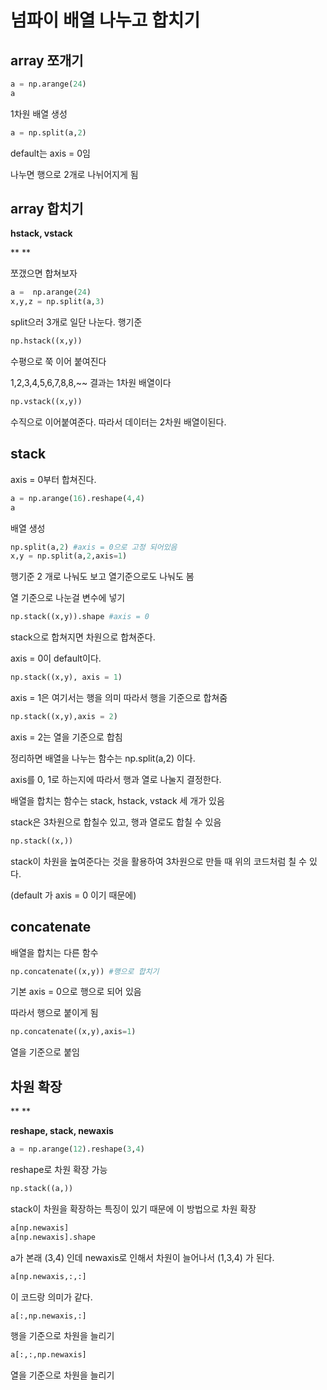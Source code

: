 # 넘파이 배열 나누고 합치기



## **array 쪼개기**



```python
a = np.arange(24)
a
```



1차원 배열 생성



```python
a = np.split(a,2)
```



default는 axis = 0임

나누면 행으로 2개로 나뉘어지게 됨



## **array 합치기**

**hstack, vstack**

**
**

쪼갰으면 합쳐보자



```python
a =  np.arange(24)
x,y,z = np.split(a,3)
```



split으러 3개로 일단 나눈다. 행기준



```python
np.hstack((x,y))
```



수평으로 쭉 이어 붙여진다



1,2,3,4,5,6,7,8,8,~~ 결과는 1차원 배열이다



```python
np.vstack((x,y))
```



수직으로 이어붙여준다. 따라서 데이터는 2차원 배열이된다.



## **stack**

axis = 0부터 합쳐진다.



```python
a = np.arange(16).reshape(4,4)
a
```



배열 생성



```python
np.split(a,2) #axis = 0으로 고정 되어있음
x,y = np.split(a,2,axis=1)
```



행기준 2 개로 나눠도 보고 열기준으로도 나눠도 봄



열 기준으로 나눈걸 변수에 넣기



```python
np.stack((x,y)).shape #axis = 0
```



stack으로 합쳐지면 차원으로 합쳐준다.

axis = 0이 default이다.



```python
np.stack((x,y), axis = 1)
```



axis = 1은 여기서는 행을 의미 따라서 행을 기준으로 합쳐줌



```python
np.stack((x,y),axis = 2)
```



axis = 2는 열을 기준으로 합침





정리하면 배열을 나누는 함수는 np.split(a,2) 이다.

axis를 0, 1로 하는지에 따라서 행과 열로 나눌지 결정한다.



배열을 합치는 함수는 stack, hstack, vstack 세 개가 있음

stack은 3차원으로 합칠수 있고, 행과 열로도 합칠 수 있음



```python
np.stack((x,))
```



stack이 차원을 높여준다는 것을 활용하여 3차원으로 만들 때 위의 코드처럼 칠 수 있다.

(default 가 axis = 0 이기 때문에)



## **concatenate**



배열을 합치는 다른 함수



```python
np.concatenate((x,y)) #행으로 합치기
```



기본 axis = 0으로 행으로 되어 있음

따라서 행으로 붙이게 됨



```python
np.concatenate((x,y),axis=1)
```



열을 기준으로 붙임



## **차원 확장**﻿ 

**
**

**reshape, stack, newaxis**



```python
a = np.arange(12).reshape(3,4)
```



reshape로 차원 확장 가능



```python
np.stack((a,))
```



stack이 차원을 확장하는 특징이 있기 때문에 이 방법으로 차원 확장



```python
a[np.newaxis]
a[np.newaxis].shape
```



a가 본래 (3,4) 인데 newaxis로 인해서 차원이 늘어나서 (1,3,4) 가 된다.



```python
a[np.newaxis,:,:]
```



이 코드랑 의미가 같다.



```python
a[:,np.newaxis,:]
```



행을 기준으로 차원을 늘리기



```python
a[:,:,np.newaxis]
```



열을 기준으로 차원을 늘리기